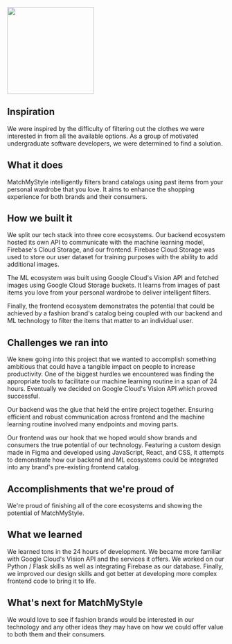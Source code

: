 <img width="200px" src="https://user-images.githubusercontent.com/15056496/73232398-193ff600-4151-11ea-9a97-d4d8d7244468.png" />

## Inspiration
We were inspired by the difficulty of filtering out the clothes we were interested in from all the available options. As a group of motivated undergraduate software developers, we were determined to find a solution.

## What it does
MatchMyStyle intelligently filters brand catalogs using past items from your personal wardrobe that you love. It aims to enhance the shopping experience for both brands and their consumers.

## How we built it
We split our tech stack into three core ecosystems. Our backend ecosystem hosted its own API to communicate with the machine learning model, Firebase's Cloud Storage, and our frontend. Firebase Cloud Storage was used to store our user dataset for training purposes with the ability to add additional images. 

The ML ecosystem was built using Google Cloud's Vision API and fetched images using Google Cloud Storage buckets. It learns from images of past items you love from your personal wardrobe to deliver intelligent filters. 

Finally, the frontend ecosystem demonstrates the potential that could be achieved by a fashion brand's catalog being coupled with our backend and ML technology to filter the items that matter to an individual user.

## Challenges we ran into
We knew going into this project that we wanted to accomplish something ambitious that could have a tangible impact on people to increase productivity. One of the biggest hurdles we encountered was finding the appropriate tools to facilitate our machine learning routine in a span of 24 hours. Eventually we decided on Google Cloud's Vision API which proved successful.

Our backend was the glue that held the entire project together. Ensuring efficient and robust communication across frontend and the machine learning routine involved many endpoints and moving parts.

Our frontend was our hook that we hoped would show brands and consumers the true potential of our technology. Featuring a custom design made in Figma and developed using JavaScript, React, and CSS, it attempts to demonstrate how our backend and ML ecosystems could be integrated into any brand's pre-existing frontend catalog.

## Accomplishments that we're proud of
We're proud of finishing all of the core ecosystems and showing the potential of MatchMyStyle.

## What we learned
We learned tons in the 24 hours of development. We became more familiar with Google Cloud's Vision API and the services it offers. We worked on our Python / Flask skills as well as integrating Firebase as our database. Finally, we improved our design skills and got better at developing more complex frontend code to bring it to life.

## What's next for MatchMyStyle
We would love to see if fashion brands would be interested in our technology and any other ideas they may have on how we could offer value to both them and their consumers.
